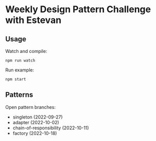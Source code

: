 # Weekly Design Pattern Challenge with Estevan

## Usage

Watch and compile:

```
npm run watch
```

Run example:

```
npm start
```

## Patterns

Open pattern branches:

- singleton (2022-09-27)
- adapter (2022-10-02)
- chain-of-responsibility (2022-10-11)
- factory (2022-10-18)
